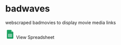 # badwaves
webscraped badmovies to display movie media links


[![CSV - GS](gs.png)](https://docs.google.com/spreadsheets/d/1C0D_HLAEsvL3XcT-CToq0OUDzu3q9Id1fRY_CrTCGZQ) View Spreadsheet
